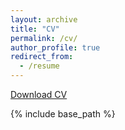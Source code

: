 ```yaml
---
layout: archive
title: "CV"
permalink: /cv/
author_profile: true
redirect_from:
  - /resume
---
```


[Download CV]('http://ngancz.github.io/files/Naomi_Gancz_CV_4.27.23_web.pdf')

{% include base_path %}
